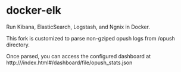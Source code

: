 docker-elk
=============

Run Kibana, ElasticSearch, Logstash, and Ngnix in Docker.

This fork is customized to parse non-gziped opush logs from /opush directory.

Once parsed, you can access the configured dashboard at http://<ip>/index.html#/dashboard/file/opush_stats.json

